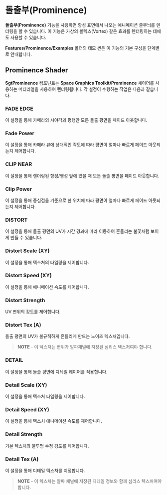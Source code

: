 # 돌출부(Prominence)

**돌출부(Prominence)** 기능을 사용하면 항성 표면에서 나오는 애니메이션 줄무늬를 렌더링을 할 수 있습니다. 이 기능은 가상의 볼텍스(Vortex) 같은 효과를 렌더링하는 데에도 사용할 수 있습니다.

**Features/Prominence/Examples** 폴더의 데모 씬은 이 기능의 기본 구성을 단계별로 안내합니다.

## Prominence Shader

**SgtProminence** 컴포넌트는 **Space Graphics Toolkit/Prominence** 셰이더를 사용하는 머티리얼을 사용하여 렌더링됩니다. 각 설정이 수행하는 작업은 다음과 같습니다.

### FADE EDGE

이 설정을 통해 카메라의 시야각과 평행안 모든 돌출 평면을 페이드 아웃합니다.

### Fade Power

이 설정을 통해 카메라 뷰에 상대적인 각도에 따라 평면이 얼마나 빠르게 페이드 아웃되는지 제어합니다.

### CLIP NEAR

이 설정을 통해 렌더링된 항성/행성 앞에 있을 때 모든 돌출 평면을 페이드 아웃합니다.

### Clip Power

이 설정을 통해 중심점을 기준으로 한 위치에 따라 평면이 얼마나 빠르게 페이드 아웃되는지 제어합니다.

### DISTORT

이 설정을 통해 돌출 평면의 UV가 시간 경과에 따라 이동하여 흔들리는 불꽃처럼 보이게 만들 수 있습니다.

### Distort Scale (XY)

이 설정을 통해 텍스처의 타일링을 제어합니다.

### Distort Speed (XY)

이 설정을 통해 애니메이션 속도를 제어합니다.

### Distort Strength

UV 변위의 강도를 제어합니다.

### Distort Tex (A)

돌출 평면의 UV가 불규칙하게 흔들리게 만드는 노이즈 텍스처입니다.

> **NOTE** - 이 텍스처는 변위가 알파채널에 저장된 심리스 텍스처여야 합니다.

### DETAIL

이 설정을 통해 돌출 평면에 디테일 레이어를 적용합니다.

### Detail Scale (XY)

이 설정을 통해 텍스처 타일링을 제어합니다.

### Detail Speed (XY)

이 설정을 통해 텍스처 애니메이션 속도를 제어합니다.

### Detail Strength

기본 텍스처의 불투명 수정 강도를 제어합니다.

### Detail Tex (A)

이 설정을 통해 디테일 텍스처를 지정합니다.

> **NOTE** - 이 텍스처는 알파 채널에 저장된 디테일 정보와 함께 심리스 텍스처여야 합니다.